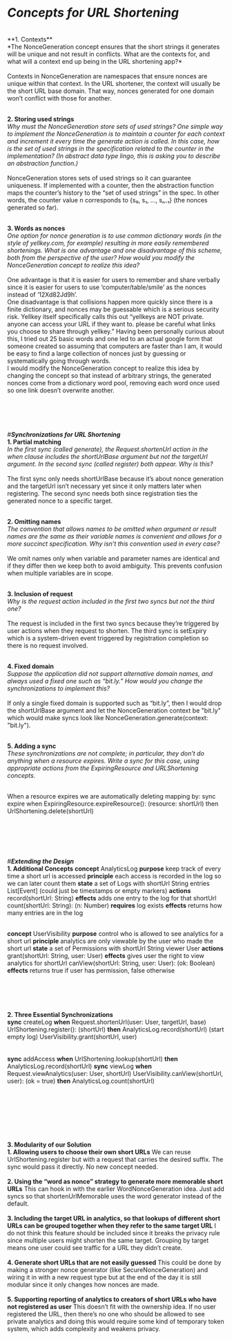 # ***Concepts for URL Shortening***
<br>
**1. Contexts** 
<br>
*The NonceGeneration concept ensures that the short strings it generates will be unique and not result in conflicts. What are the contexts for, and what will a context end up being in the URL shortening app?*
<br>
<br>
Contexts in NonceGeneration are namespaces that ensure nonces are unique within that context. In the URL shortener, the context will usually be the short URL base domain. That way, nonces generated for one domain won’t conflict with those for another.
<br>
<br>

**2. Storing used strings** 
<br>
*Why must the NonceGeneration store sets of used strings? One simple way to implement the NonceGeneration is to maintain a counter for each context and increment it every time the generate action is called. In this case, how is the set of used strings in the specification related to the counter in the implementation? (In abstract data type lingo, this is asking you to describe an abstraction function.)*
<br>
<br>
NonceGeneration stores sets of used strings so it can guarantee uniqueness. If implemented with a counter, then the abstraction function maps the counter’s history to the “set of used strings” in the spec. In other words, the counter value n corresponds to {s₀, s₁, …, sₙ₋₁} (the nonces generated so far).
<br>
<br>

**3. Words as nonces** 
<br>
*One option for nonce generation is to use common dictionary words (in the style of yellkey.com, for example) resulting in more easily remembered shortenings. What is one advantage and one disadvantage of this scheme, both from the perspective of the user? How would you modify the NonceGeneration concept to realize this idea?*
<br>
<br>
One advantage is that it is easier for users to remember and share verbally since it is easier for users to use ‘computer/table/smile’ as the nonces instead of ‘12Xd82Jd9h’.
<br>
One disadvantage is that collisions happen more quickly since there is a finite dictionary, and nonces may be guessable which is a serious security risk. Yellkey itself specifically calls this out “yellkeys are NOT private. anyone can access your URL if they want to. please be careful what links you choose to share through yellkey.” Having been personally curious about this, I tried out 25 basic words and one led to an actual google form that someone created so assuming that computers are faster than I am, it would be easy to find a large collection of nonces just by guessing or systematically going through words.
<br>
I would modify the NonceGeneration concept to realize this idea by changing the concept so that instead of arbitrary strings, the generated nonces come from a dictionary word pool, removing each word once used so one link doesn’t overwrite another.
<br>
<br>
<br>
<br>
<br>
<br>
#***Synchronizations for URL Shortening***
<br>
**1. Partial matching** 
<br>
*In the first sync (called generate), the Request.shortenUrl action in the when clause includes the shortUrlBase argument but not the targetUrl argument. In the second sync (called register) both appear. Why is this?*
<br>
<br>
The first sync only needs shortUrlBase because it’s about nonce generation and the targetUrl isn’t necessary yet since it only matters later when registering. The second sync needs both since registration ties the generated nonce to a specific target.
<br>
<br>

**2. Omitting names** 
<br>
*The convention that allows names to be omitted when argument or result names are the same as their variable names is convenient and allows for a more succinct specification. Why isn’t this convention used in every case?*
<br>
<br>
We omit names only when variable and parameter names are identical and if they differ then we keep both to avoid ambiguity. This prevents confusion when multiple variables are in scope.
<br>
<br>

**3. Inclusion of request** 
<br>
*Why is the request action included in the first two syncs but not the third one?*
<br>
<br>
The request is included in the first two syncs because they’re triggered by user actions when they request to shorten. The third sync is setExpiry which is a system-driven event triggered by registration completion so there is no request involved.
<br>
<br>

**4. Fixed domain** 
<br>
*Suppose the application did not support alternative domain names, and always used a fixed one such as “bit.ly.” How would you change the synchronizations to implement this?*
<br>
<br>
If only a single fixed domain is supported such as “bit.ly”, then I would drop the shortUrlBase argument and let the NonceGeneration context be "bit.ly" which would make syncs look like NonceGeneration.generate(context: "bit.ly").
<br>
<br>

**5. Adding a sync** 
<br>
*These synchronizations are not complete; in particular, they don’t do anything when a resource expires. Write a sync for this case, using appropriate actions from the ExpiringResource and URLShortening concepts.*
<br>
<br>

When a resource expires we are automatically deleting mapping by:
sync expire
when ExpiringResource.expireResource(): (resource: shortUrl)
then UrlShortening.delete(shortUrl)
<br>
<br>
<br>
<br>
<br>
<br>

#***Extending the Design***
<br>
**1. Additional Concepts**
**concept** AnalyticsLog
**purpose** keep track of every time a short url is accessed
**principle** each access is recorded in the log so we can later count them
**state**
    a set of Logs with
        shortUrl String
        entries List[Event]   (could just be timestamps or empty markers)
**actions**
    record(shortUrl: String)
        **effects** adds one entry to the log for that shortUrl
    count(shortUrl: String): (n: Number)
        **requires** log exists
        **effects** returns how many entries are in the log
<br>
<br>

**concept** UserVisibility
**purpose** control who is allowed to see analytics for a short url
**principle** analytics are only viewable by the user who made the short url
**state**
    a set of Permissions with
        shortUrl String
        viewer User
**actions**
    grant(shortUrl: String, user: User)
        **effects** gives user the right to view analytics for shortUrl
    canView(shortUrl: String, user: User): (ok: Boolean)
        **effects** returns true if user has permission, false otherwise
<br>
<br>
<br>
<br>
<br>
<br>
**2. Three Essential Synchronizations**
<br>
**sync** createLog
 **when**
   Request.shortenUrl(user: User, targetUrl, base)
   UrlShortening.register(): (shortUrl)
 **then**
   AnalyticsLog.record(shortUrl) (start empty log)
   UserVisibility.grant(shortUrl, user)
<br>
<br>
<br>
**sync** addAccess
 **when** UrlShortening.lookup(shortUrl)
 **then** AnalyticsLog.record(shortUrl)
**sync** viewLog
 **when**
   Request.viewAnalytics(user: User, shortUrl)
   UserVisibility.canView(shortUrl, user): (ok = true)
 **then**
   AnalyticsLog.count(shortUrl)

<br>
<br>
<br>
<br>
<br>
<br>

**3. Modularity of our Solution**
<br>
**1. Allowing users to choose their own short URLs**
We can reuse UrlShortening.register but with a request that carries the desired suffix. The sync would pass it directly. No new concept needed.
<br>
<br>
**2. Using the “word as nonce” strategy to generate more memorable short URLs**
This can hook in with the earlier WordNonceGeneration idea. Just add syncs so that shortenUrlMemorable uses the word generator instead of the default.
<br>
<br>
**3. Including the target URL in analytics, so that lookups of different short URLs can be grouped together when they refer to the same target URL**
I do not think this feature should be included since it breaks the privacy rule since multiple users might shorten the same target. Grouping by target means one user could see traffic for a URL they didn’t create.
<br>
<br>
**4. Generate short URLs that are not easily guessed**
This could be done by making a stronger nonce generator (like SecureNonceGeneration) and wiring it in with a new request type but at the end of the day it is still modular since it only changes how nonces are made.
<br>
<br>
**5. Supporting reporting of analytics to creators of short URLs who have not registered as user**
This doesn’t fit with the ownership idea. If no user registered the URL, then there’s no one who should be allowed to see private analytics and doing this would require some kind of temporary token system, which adds complexity and weakens privacy.
